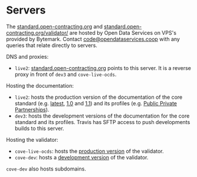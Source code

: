 # Servers

The [standard.open-contracting.org](http://standard.open-contracting.org) and [standard.open-contracting.org/validator/](http://standard.open-contracting.org/validator/) are hosted by Open Data Services on VPS's provided by Bytemark. Contact [code@opendataservices.coop](mailto:code@opendataservices.coop) with any queries that relate directly to servers.

DNS and proxies:

* `live2`: [standard.open-contracting.org](http://standard.open-contracting.org/) points to this server. It is a reverse proxy in front of `dev3` and `cove-live-ocds`.

Hosting the documentation:

* `live2`: hosts the production version of the documentation of the core standard (e.g. [latest](http://standard.open-contracting.org/latest/), [1.0](http://standard.open-contracting.org/1.0/) and [1.1](http://standard.open-contracting.org/1.1/)) and its profiles (e.g. [Public Private Partnerships](http://standard.open-contracting.org/profiles/ppp/latest/en/)).
* `dev3`: hosts the development versions of the documentation for the core standard and its profiles. Travis has SFTP access to push developments builds to this server.

Hosting the validator:

* `cove-live-ocds`: hosts the [production version]((http://standard.open-contracting.org/validator/)) of the validator.
* `cove-dev`: hosts a [development version](http://dev.cove.opendataservices.coop/validator/) of the validator.

`cove-dev` also hosts subdomains.
